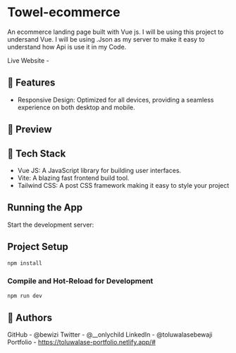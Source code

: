 # Towel-ecommerce

An ecommerce landing page built with Vue js. I will be using this project to undersand Vue. I will be using .Json as my server to make it easy to understand how Api is use it in my Code.

Live Website -

## 🚀 Features

- Responsive Design: Optimized for all devices, providing a seamless experience on both desktop and mobile.

## 📸 Preview

## 🔧 Tech Stack

- Vue JS: A JavaScript library for building user interfaces.
- Vite: A blazing fast frontend build tool.
- Tailwind CSS: A post CSS framework making it easy to style your project

## Running the App

Start the development server:

## Project Setup

```sh
npm install
```

### Compile and Hot-Reload for Development

```sh
npm run dev
```

## 👥 Authors

GitHub - @bewizi
Twitter - @\_\_onlychild
LinkedIn - @toluwalasebewaji
Portfolio - https://toluwalase-portfolio.netlify.app/#
